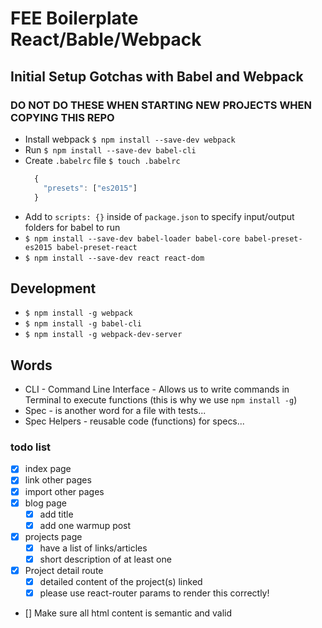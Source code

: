 # FEE Boilerplate React/Bable/Webpack

## Initial Setup Gotchas with Babel and Webpack
### DO NOT DO THESE WHEN STARTING NEW PROJECTS WHEN COPYING THIS REPO
  - Install webpack `$ npm install --save-dev webpack`
  - Run `$ npm install --save-dev babel-cli`
  - Create `.babelrc` file `$ touch .babelrc`
    ```js
      {
        "presets": ["es2015"]
      }
    ```
  - Add to `scripts: {}` inside of `package.json` to specify input/output folders for babel to run
  - `$ npm install --save-dev babel-loader babel-core babel-preset-es2015 babel-preset-react`
  - `$ npm install --save-dev react react-dom`

## Development
  - `$ npm install -g webpack`
  - `$ npm install -g babel-cli`
  - `$ npm install -g webpack-dev-server`


## Words
  - CLI - Command Line Interface - Allows us to write commands in Terminal to execute functions (this is why we use `npm install -g`)
  - Spec - is another word for a file with tests...
  - Spec Helpers - reusable code (functions) for specs...

### todo list
- [x] index page
 - [x] link other pages
 - [x] import other pages
- [x] blog page
  - [x] add title
  - [x] add one warmup post
- [x] projects page
  - [x] have a list of links/articles
  - [x] short description of at least one
- [x] Project detail route
  - [x] detailed content of the project(s) linked
  - [x] please use react-router params to render this correctly!
- [] Make sure all html content is semantic and valid
